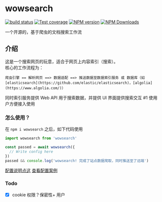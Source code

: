 # wowsearch

[![build status](https://img.shields.io/travis/big-wheel/wowsearch/master.svg?style=flat-square)](https://travis-ci.org/big-wheel/wowsearch)
[![Test coverage](https://img.shields.io/codecov/c/github/big-wheel/wowsearch.svg?style=flat-square)](https://codecov.io/github/big-wheel/wowsearch?branch=master)
[![NPM version](https://img.shields.io/npm/v/wowsearch.svg?style=flat-square)](https://www.npmjs.com/package/wowsearch)
[![NPM Downloads](https://img.shields.io/npm/dm/wowsearch.svg?style=flat-square&maxAge=43200)](https://www.npmjs.com/package/wowsearch)

一个开源的，基于爬虫的文档搜索工作流

## 介绍

这是一个搜索网页的玩意，适合于网页上内容索引（搜索）。  
核心的工作流程为：

```text
爬虫引擎 == 解析网页 ==> 数据适配 ==> 推送数据至数据索引服务 或 数据库（如 [elasticsearch](https://github.com/elastic/elasticsearch)，[algolia](https://www.algolia.com/)）
```

同时索引服务提供 Web API 用于搜索数据，并提供 UI 界面提供搜索交互 #1 使用户方便接入使用

### 怎么使用？

在 `npm i wowsearch` 之后，如下代码使用

```javascript
import wowsearch from 'wowsearch'

const passed = await wowsearch({
  // Write config here
})
passed && console.log('wowsearch! 完成了站点数据爬取，同时推送至了远端')
```

[配置说明点这](./packages/wowsearch)
[查看配置案例](./packages/wowsearch-standalone/example)

### Todo

- [x] cookie 权限？保密性+ 用户
